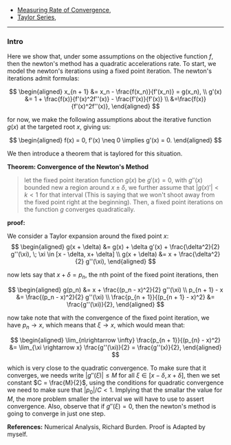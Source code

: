 - [Measuring Rate of Convergence](../../AMATH%20515%20Optimization%20Fundamentals/Gradient%20Descend/Measuring%20Rate%20of%20Convergence.md), 
- [Taylor Series](../Calc/Taylor%20Series.md), 

---
### **Intro**

Here we show that, under some assumptions on the objective function $f$, then the newton's method has a quadratic accelerations rate. To start, we model the newton's iterations using a fixed point iteration. The newton's iterations admit formulas: 

$$
\begin{aligned}
    x_{n + 1} &= x_n - \frac{f(x_n)}{f'(x_n)} = g(x_n), 
    \\
    g'(x) &= 1 + \frac{f(x)}{f'(x)^2f''(x)} - \frac{f'(x)}{f'(x)}
    \\
    &=\frac{f(x)}{f'(x)^2f''(x)}, 
\end{aligned}
$$

for now, we make the following assumptions about the iterative function $g(x)$ at the targeted root $x$, giving us: 

$$
\begin{aligned}
    f(x) = 0, f'(x) \neq 0 
    \implies
    g'(x) = 0. 
\end{aligned}
$$

We then introduce a theorem that is taylored for this situation. 

**Theorem: Convergence of the Newton's Method**

> let the fixed point iteration function $g(x)$ be $g'(x) = 0$, with $g''(x)$ bounded new a region around $x\pm \delta$, we further assume that $|g(x)'| < k < 1$ for that interval (This is saying that we won't shoot away from the fixed point right at the beginning). Then, a fixed point iterations on the function $g$ converges quadratically. 

**proof:**

We consider a Taylor expansion around the fixed point $x$: 
$$
\begin{aligned}
    g(x + \delta) &= g(x) + \delta g'(x) + \frac{\delta^2}{2} g''(\xi), \; \xi \in [x - \delta, x+ \delta]
    \\
    g(x + \delta) &= x + \frac{\delta^2}{2} g''(\xi), 
\end{aligned}
$$

now lets say that $x + \delta = p_n$, the nth point of the fixed point iterations, then 

$$
\begin{aligned}
    g(p_n) &= x + \frac{(p_n - x)^2}{2} g''(\xi)
    \\
    p_{n + 1} - x &= \frac{(p_n - x)^2}{2} g''(\xi)
    \\
    \frac{p_{n + 1}}{(p_{n + 1} - x)^2} &= \frac{g''(\xi)}{2}, 
\end{aligned}
$$

now take note that with the convergence of the fixed point iteration, we have $p_n\rightarrow x$, which means that $\xi \rightarrow x$, which would mean that: 

$$
\begin{aligned}
    \lim_{n\rightarrow \infty} \frac{p_{n + 1}}{(p_{n} - x)^2} &= 
    \lim_{\xi \rightarrow x} \frac{g''(\xi)}{2} = \frac{g''(x)}{2}, 
\end{aligned}
$$

which is very close to the quadratic convergence. To make sure that it converges, we needs write $|g''(\xi)|\le M$ for all $\xi\in [x - \delta, x + \delta]$, then we set constant $C = \frac{M}{2}$, using the conditions for quadratic convergence we need to make sure that $|p_0|/C < 1$. Implying that the smallar the value for $M$, the more problem smaller the interval we will have to use to assert convergence. Also, observe that if $g''(\xi) = 0$, then the newton's method is going to converge in just one step. 


**References:** 
Numerical Analysis, Richard Burden. Proof is Adapted by myself. 